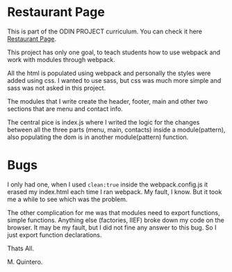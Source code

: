 # Restaurant Page

This is part of the ODIN PROJECT curriculum.
You can check it here [Restaurant Page](https://www.theodinproject.com/lessons/javascript-restaurant-page).

This project has only one goal, to teach students how to use webpack and work with modules through webpack.

All the html is populated using webpack and personally the styles were added using css. I wanted to use sass, but css was much more simple and sass was not asked in this project.

The modules that I write create the header, footer, main and other two sections that are menu and contact info.

The central pice is index.js where I writed the logic for the changes between all the three parts (menu, main, contacts) inside a module(pattern), also populating the dom is in another module(pattern) function.

# Bugs
I only had one, when I used `clean:true` inside the webpack.config.js it erased my index.html each time I ran webpack. My fault, I know. But it took me a while to see which was the problem.

The other complication for me was that modules need to export functions, simple functions. Anything else (factories, IIEF) broke down my code on the browser. It may be my fault, but I did not fine any answer to this bug. So I just export function declarations.

Thats All.


M. Quintero.
